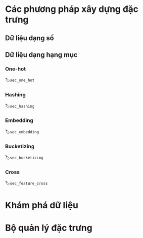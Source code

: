# Các phương pháp xây dựng đặc trưng

## Dữ liệu dạng số

## Dữ liệu dạng hạng mục

### One-hot
:label:`sec_one_hot`

### Hashing
:label:`sec_hashing`

### Embedding
:label:`sec_embedding`

### Bucketizing
:label:`sec_bucketizing`

### Cross
:label:`sec_feature_cross`

# Khám phá dữ liệu


# Bộ quản lý đặc trưng

